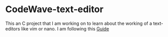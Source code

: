 # CodeWave-text-editor
This an C project that I am working on to learn about the working of a text-editors like vim or nano.
I am following this [Guide](https://viewsourcecode.org/snaptoken/kilo/01.setup.html)
